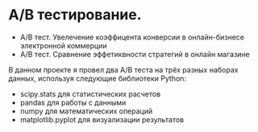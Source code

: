 # A/B тестирование.

* A/B тест. Увелечение коэффицента конверсии в онлайн-бизнесе электронной коммерции
* A/B тест. Сравнение эффетиквности стратегий в онлайн магазине

В данном проекте я провел два A/B теста на трёх разных наборах данных, используя следующие библиотеки Python:

- scipy.stats для статистических расчетов
- pandas для работы с данными
- numpy для математических операций
- matplotlib.pyplot для визуализации результатов
